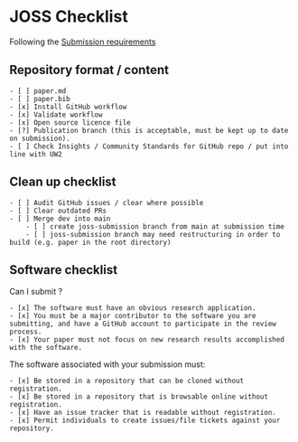 # JOSS Checklist

Following the [Submission requirements](https://joss.readthedocs.io/en/latest/submitting.html#submission-requirements)

## Repository format / content

    - [ ] paper.md
    - [ ] paper.bib
    - [x] Install GitHub workflow
    - [x] Validate workflow 
    - [x] Open source licence file
    - [?] Publication branch (this is acceptable, must be kept up to date on submission). 
    - [ ] Check Insights / Community Standards for GitHub repo / put into line with UW2

## Clean up checklist

    - [ ] Audit GitHub issues / clear where possible
    - [ ] Clear outdated PRs 
    - [ ] Merge dev into main
        - [ ] create joss-submission branch from main at submission time
        - [ ] joss-submission branch may need restructuring in order to build (e.g. paper in the root directory)

## Software checklist

Can I submit ?

    - [x] The software must have an obvious research application.
    - [x] You must be a major contributor to the software you are submitting, and have a GitHub account to participate in the review process.
    - [x] Your paper must not focus on new research results accomplished with the software.

The software associated with your submission must:

    - [x] Be stored in a repository that can be cloned without registration.
    - [x] Be stored in a repository that is browsable online without registration.
    - [x] Have an issue tracker that is readable without registration.
    - [x] Permit individuals to create issues/file tickets against your repository.